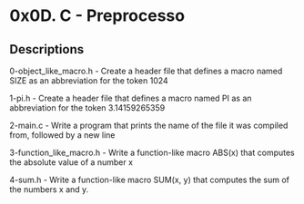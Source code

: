 # 0x0D. C - Preprocesso

## Descriptions

0-object_like_macro.h - Create a header file that defines a macro named SIZE as an abbreviation for the token 1024

1-pi.h - Create a header file that defines a macro named PI as an abbreviation for the token 3.14159265359

2-main.c - Write a program that prints the name of the file it was compiled from, followed by a new line

3-function_like_macro.h - Write a function-like macro ABS(x) that computes the absolute value of a number x

4-sum.h - Write a function-like macro SUM(x, y) that computes the sum of the numbers x and y.
